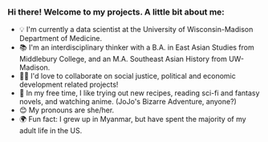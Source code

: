 ### Hi there! Welcome to my projects. A little bit about me:

- 💡 I'm currently a data scientist at the University of Wisconsin-Madison Department of Medicine. 
- 📚 I'm an interdisciplinary thinker with a B.A. in East Asian Studies from Middlebury College, and an M.A. Southeast Asian History from UW-Madison.
- 👯‍♀️ I'd love to collaborate on social justice, political and economic development related projects!
- 🌄 In my free time, I like trying out new recipes, reading sci-fi and fantasy novels, and watching anime. (JoJo's Bizarre Adventure, anyone?)
- 😊 My pronouns are she/her.
- 🌍 Fun fact: I grew up in Myanmar, but have spent the majority of my adult life in the US.


